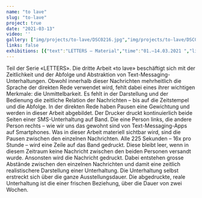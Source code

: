 ```yaml
---
name: "to lave"
slug: "to-lave"
project: true
date: "2021-03-13"
video: ''
gallery: ["img/projects/to-lave/DSC0216.jpg","img/projects/to-lave/DSC0178.jpg","img/projects/to-lave/DSC0173.jpg","img/projects/to-lave/DSC0830.jpg","img/projects/to-lave/DSC0806.jpg","img/projects/to-lave/DSC0398.jpg","img/projects/to-lave/DSC0397.jpg"]
links: false
exhibitions: [{"text":"LETTERS – Material","time":"01.–14.03.2021 ","link":"https://materialismus.ch/events/letters"},{"text":"Distributed Transactions, Löwenbräu Zürich","time":"15.–22.06.21","link":"https://blog.trans.zhdk.ch/jahresausstellung2021/#08"},{"text":"15. Jungkunst, Winterthur","time":"28.–31.10.2021","link":"https://www.jungkunst.ch/fernando-obieta"}]
---
```

Teil der Serie «LETTERS». Die dritte Arbeit «to lave» beschäftigt sich mit der Zeitlichkeit und der Abfolge und Abstraktion von Text-Messaging-Unterhaltungen. Obwohl innerhalb dieser Nachrichten mehrheitlich die Sprache der direkten Rede verwendet wird, fehlt dabei eines ihrer wichtigen Merkmale: die Unmittelbarkeit. Es fehlt in der Darstellung und der Bedienung die zeitliche Relation der Nachrichten – bis auf die Zeitstempel und die Abfolge. In der direkten Rede haben Pausen eine Gewichtung und werden in dieser Arbeit abgebildet. Der Drucker druckt kontinuierlich beide Seiten einer SMS-Unterhaltung auf Band. Die eine Person links, die andere Person rechts – wie wir uns das gewohnt sind von Text-Messaging-Apps auf Smartphones. Was in dieser Arbeit materiell sichtbar wird, sind die Pausen zwischen den einzelnen Nachrichten. Alle 225 Sekunden – 16x pro Stunde – wird eine Zeile auf das Band gedruckt. Diese bleibt leer, wenn in diesem Zeitraum keine Nachricht zwischen den beiden Personen versandt wurde. Ansonsten wird die Nachricht gedruckt. Dabei entstehen grosse Abstände zwischen den einzelnen Nachrichten und damit eine zeitlich realistischere Darstellung einer Unterhaltung. Die Unterhaltung selbst erstreckt sich über die ganze Ausstellungsdauer. Die abgedruckte, reale Unterhaltung ist die einer frischen Beziehung, über die Dauer von zwei Wochen.